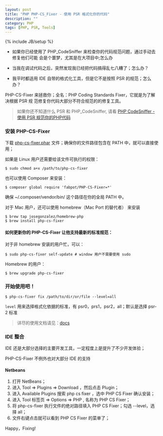 ```yaml
---
layout: post
title: "PHP PHP-CS_Fixer - 使用 PSR 格式化你的代码"
description: ""
category: PHP
tags: [PHP, PSR, Tools]
---
```

{% include JB/setup %}

- 如果你已经使用了 PHP_CodeSniffer 来检查你的代码规范问题，通过手动去修复他们可能
会是个噩梦，尤其是在大项目中;怎么办

- 当我在调试代码之后，突然发现我已经把代码搞得乱七八糟了；怎么办？

- 我平时都适用 IDE 自带的格式化工具，但是它不是按照 PSR 的规范；怎么办？

PHP-CS-Fixer 来拯救你；全名：PHP Coding Standards Fixer，它就是为了解决根据 PSR 规
范修复你代码大部分不符合规范的的修复工具。

> 如果你还不知道什么 PSR 和 PHP_CodeSniffer, 请看 [PHP CodeSniffer - 使用 PSR 规范你的PHP代码](http://n3xtchen.github.io/n3xtchen/php/2014/01/08/php-code_sniffer/)

### 安装 PHP-CS-Fixer

下载 [php-cs-fixer.phar](http://cs.sensiolabs.org/get/php-cs-fixer.phar) 文件；确保你的文件路径包含在 PATH 中，就可以直接使用；

如果是 Linux 用户还需要给该文件可执行的权限：
    
    $ sudo chmod a+x /path/to/php-cs-fixer

也可以使用 Composer 来安装：

    $ composer global require 'fabpot/PHP-CS-Fixer=*'

确保 ~/.composer/vendor/bin/ 这个路径在你的全局 PATH 中。

对于 Mac 用户，还可以使用 homebrew（Mac Port 的替代者） 来安装

    $ brew tap josegonzalez/homebrew-php
    $ brew install php-cs-fixer

#### 如何更新你的 PHP-CS-Fixer 让他支持最新的标准规范：

对于非 homebrew 安装的用户忙，可以：

    $ sudo php-cs-fixer self-update # window 用户不需要使用 sudo

Homebrew 的用户：

    $ brew upgrade php-cs-fixer

### 开始使用吧！

    $ php-cs-fixer fix /path/to/dir/or/file --level=all


`level` 用来选择格式化依据的标准，有 psr0，prs1，psr2，all；默认是选择 psr-2 标准

> 详尽的使用文档请见：[docs](https://github.com/fabpot/PHP-CS-Fixer)

### IDE 整合

IDE 还是大部分选择的主要开发工具，一定程度上是提升了不少开发体验；

PHP-CS-Fixer 不例外也对大部分 IDE 的支持

#### Netbeans

1. 打开 NetBeans；
2. 进入 Tool => Plugins => Download ，然后点击 Plugin；
3. 进入 Available Plugins 搜索 php cs fixer ，选中 PHP CS Fixer 确认安装；
4. 进入 Tool 标签页 => Options => PHP , 名称为 PHP CS Fixer；
5. 将 php-cs-fixer 执行文件的绝对路径填入 PHP CS Fixer；勾选 --level，选择 all；
6. 文件右键点击就可以看到 PHP CS Fixer 的菜单了；

Happy，Fixing!







